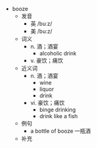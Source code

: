- booze
  - 发音
    - 英 /buːz/
    - 美 /bu:z/
  - 词义
    - n. 酒；酒宴
      - alcoholic drink
    - v. 豪饮；痛饮
  - 近义词
    - n. 酒；酒宴
      - wine
      - liquor
      - drink
    - vi. 豪饮；痛饮
      - binge drinking
      - drink like a fish
  - 例句
    - a bottle of booze 一瓶酒
  - 补充